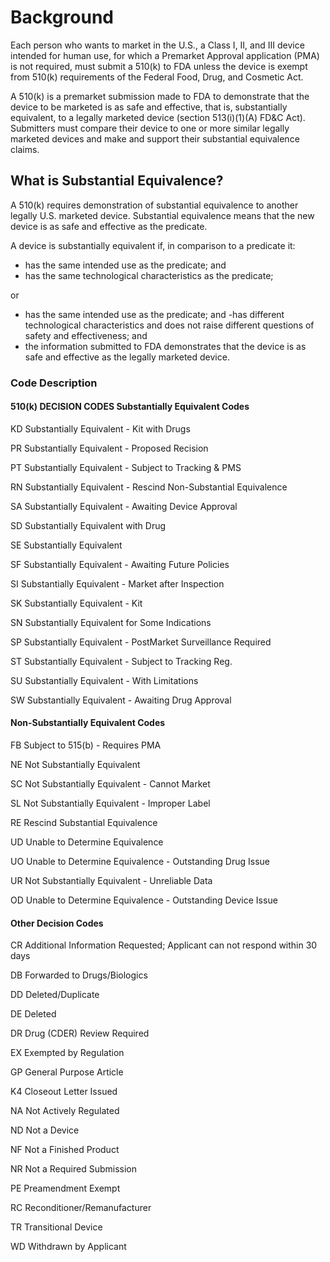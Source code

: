 # Background

Each person who wants to market in the U.S., a Class I, II, and III device 
intended for human use, for which a Premarket Approval application
(PMA) is not required, must submit a 510(k) to FDA unless the device is
exempt from 510(k) requirements of the Federal Food, Drug, and 
Cosmetic Act.

A 510(k) is a premarket submission made to FDA to demonstrate 
that the device to be marketed is as safe and effective, that is, 
substantially equivalent, to a legally marketed device 
(section 513(i)(1)(A) FD&C Act). Submitters must compare their 
device to one or more similar legally marketed devices and make and 
support their substantial equivalence claims. 

## What is Substantial Equivalence?

A 510(k) requires demonstration of substantial equivalence to another legally U.S. marketed device. Substantial equivalence means that the new device is as safe and effective as the predicate.

A device is substantially equivalent if, in comparison to a predicate it:

- has the same intended use as the predicate; and
- has the same technological characteristics as the predicate;

or

- has the same intended use as the predicate; and
-has different technological characteristics and does not raise different questions of safety and effectiveness; and
- the information submitted to FDA demonstrates that the device is as safe and effective as the legally marketed device.

### Code Description
#### 510(k) DECISION CODES Substantially Equivalent Codes

KD Substantially Equivalent - Kit with Drugs

PR Substantially Equivalent - Proposed Recision

PT Substantially Equivalent - Subject to Tracking & PMS

RN Substantially Equivalent - Rescind Non-Substantial Equivalence

SA Substantially Equivalent - Awaiting Device Approval

SD Substantially Equivalent with Drug

SE Substantially Equivalent

SF Substantially Equivalent - Awaiting Future Policies

SI Substantially Equivalent - Market after Inspection

SK Substantially Equivalent - Kit

SN Substantially Equivalent for Some Indications

SP Substantially Equivalent - PostMarket Surveillance Required

ST Substantially Equivalent - Subject to Tracking Reg.

SU Substantially Equivalent - With Limitations

SW Substantially Equivalent - Awaiting Drug Approval

#### Non-Substantially Equivalent Codes

FB Subject to 515(b) - Requires PMA

NE Not Substantially Equivalent

SC Not Substantially Equivalent - Cannot Market

SL Not Substantially Equivalent - Improper Label

RE Rescind Substantial Equivalence

UD Unable to Determine Equivalence

UO Unable to Determine Equivalence - Outstanding Drug Issue

UR Not Substantially Equivalent - Unreliable Data

OD Unable to Determine Equivalence - Outstanding Device Issue

#### Other Decision Codes

CR Additional Information Requested; Applicant can not respond within 30 days

DB Forwarded to Drugs/Biologics

DD Deleted/Duplicate

DE Deleted

DR Drug (CDER) Review Required

EX Exempted by Regulation

GP General Purpose Article

K4 Closeout Letter Issued

NA Not Actively Regulated

ND Not a Device

NF Not a Finished Product

NR Not a Required Submission

PE Preamendment Exempt

RC Reconditioner/Remanufacturer

TR Transitional Device

WD Withdrawn by Applicant